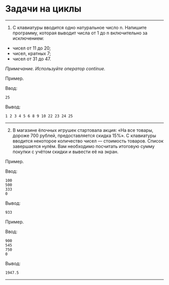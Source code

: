 # Задачи на циклы
--------------------------------------------------------------------------------------------
1. С клавиатуры вводится одно натуральное число n. Напишите программу, которая выводит числа от 1 до n включительно за исключением:
- чисел от 11 до 20;
- чисел, кратных 7;
- чисел от 31 до 47.

_Примечание. Используйте оператор continue._

Пример.

Ввод:
```
25
```
Вывод:
```
1 2 3 4 5 6 8 9 10 22 23 24 25
```
--------------------------------------------------------------------------------------------
2. В магазине ёлочных игрушек стартовала акция: «На все товары, дороже 700 рублей, предоставляется скидка 15%». С клавиатуры вводится некоторое количество чисел — стоимость товаров. Список завершается нулём. Вам необходимо посчитать итоговую сумму покупки с учётом скидки и вывести её на экран.

Пример.

Ввод:
```
100
500
333
0
```
Вывод:
```
933
```

Пример.

Ввод:
```
900
545
750
0
```
Вывод:
```
1947.5
```
--------------------------------------------------------------------------------------------
